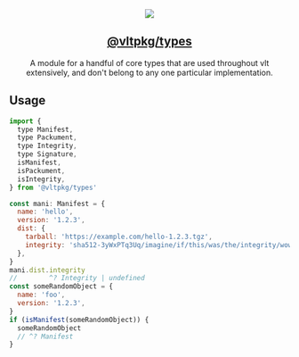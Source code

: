 <section align="center">
    <a href="https://www.vlt.sh">
        <img src="https://github.com/user-attachments/assets/67722b51-a70f-4779-be2e-405adeb55d06" />
        <h1 align="center">
            <strong>@vltpkg/types</strong>
        </h1>
    </a>
</section>

<p align="center">
    A module for a handful of core types that are used throughout vlt extensively, and don't belong to any one particular implementation.
</p>

## Usage

```js
import {
  type Manifest,
  type Packument,
  type Integrity,
  type Signature,
  isManifest,
  isPackument,
  isIntegrity,
} from '@vltpkg/types'

const mani: Manifest = {
  name: 'hello',
  version: '1.2.3',
  dist: {
    tarball: 'https://example.com/hello-1.2.3.tgz',
    integrity: 'sha512-3yWxPTq3Uq/imagine/if/this/was/the/integrity/wow/it/could/happen/just/very/unlikely/00==',
  },
}
mani.dist.integrity
//        ^? Integrity | undefined
const someRandomObject = {
  name: 'foo',
  version: '1.2.3',
}
if (isManifest(someRandomObject)) {
  someRandomObject
  // ^? Manifest
}
```
